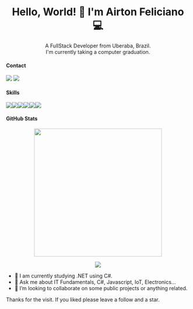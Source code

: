 <h1 align='center'>
  Hello, World! 👋 I'm Airton Feliciano 💻
</h1>

<p align='center'>
  A FullStack Developer from Uberaba, Brazil.<br>
  I'm currently taking a computer graduation.
</p>

#### Contact

<a href='https://linkedin.com/in/airtonfel'><img src="https://img.shields.io/badge/linkedin-%230077B5.svg?&style=for-the-badge&logo=linkedin&logoColor=white"/></a>
<a href='mailto:airtons.f@hotmail.com'><img src="https://img.shields.io/badge/Microsoft%20Outlook-0078D4?logo=microsoft-outlook&logoColor=white&style=for-the-badge"/></a>

#### Skills

<img src="https://img.shields.io/badge/c%20-%2300599C.svg?&style=for-the-badge&logo=c&logoColor=white"/><img src="https://img.shields.io/badge/html5%20-%23E34F26.svg?&style=for-the-badge&logo=html5&logoColor=white"/><img src="https://img.shields.io/badge/css3%20-%231572B6.svg?&style=for-the-badge&logo=css3&logoColor=white"/><img src="https://img.shields.io/badge/javascript%20-%23323330.svg?&style=for-the-badge&logo=javascript&logoColor=%23F7DF1E"/><img src="https://img.shields.io/badge/C%23-239120?style=for-the-badge&logo=c-sharp&logoColor=white"/><img src="https://img.shields.io/badge/.NET-5C2D91?style=for-the-badge&logo=.net&logoColor=white"/>

#### GitHub Stats
<p align='center'>
  <a href="#"><img src="https://github-readme-stats.vercel.app/api?username=airtonfel&show_icons=true&count_private=true&theme=dark" width="350"></a>
</p>
<p align='center'>
  <a href="#"><img src="https://github-readme-stats.vercel.app/api/top-langs/?username=airtonfel&layout=compact&theme=radical&bg_color=30,0d0d0d,191919&title_color=fff&text_color=fff&icon_color=79ff97"></a>
</p>  

- 🌱 I am currently studying .NET using C#.
- 💬 Ask me about IT Fundamentals, C#, Javascript, IoT, Electronics...
- 👯 I’m looking to collaborate on some public projects or anything related.

Thanks for the visit. If you liked please leave a follow and a star.

